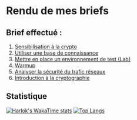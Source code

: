 # Rendu de mes briefs 

## Brief effectué :

1. [Sensibilisation à la crypto](https://github.com/RiuXe11/rendu/tree/f8b9b1902dd97352c020c33be9997934c210bab4/%23%201.%20Sensibilisation%20%C3%A0%20la%20cybers%C3%A9curit%C3%A9)
2. [Utiliser une base de connaissance](https://github.com/RiuXe11/rendu/tree/f8b9b1902dd97352c020c33be9997934c210bab4/%23%202.%20Utiliser%20une%20base%20de%20connaissance)
3. [Mettre en place un environnement de test (Lab)](https://github.com/RiuXe11/rendu/tree/f8b9b1902dd97352c020c33be9997934c210bab4/%23%203.%20Mettre%20en%20place%20un%20environnement%20de%20test%20(Lab))
4. [Warmup](https://github.com/RiuXe11/rendu/tree/f8b9b1902dd97352c020c33be9997934c210bab4/%23%204.%20Warmup)
5. [Analyser la sécurité du trafic réseaux](https://github.com/RiuXe11/rendu/tree/f8b9b1902dd97352c020c33be9997934c210bab4/%23%205.%20Analyser%20la%20s%C3%A9curit%C3%A9%20du%20trafic%20r%C3%A9seau)
6. [Introduction à la cryptographie](https://github.com/RiuXe11/rendu/tree/f8b9b1902dd97352c020c33be9997934c210bab4/%23%206.%20Introduction%20%C3%A0%20la%20cryptographie)

## Statistique

[![Harlok's WakaTime stats](https://github-readme-stats.vercel.app/api/wakatime?username=RiuXe11)](https://github.com/anuraghazra/github-readme-stats)
[![Top Langs](https://github-readme-stats.vercel.app/api/top-langs/?username=RiuXe11)](https://github.com/anuraghazra/github-readme-stats)